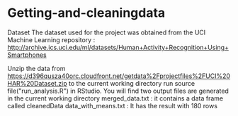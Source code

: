 # Getting-and-cleaningdata

Dataset
The dataset used for the project was obtained from the UCI Machine Learning repository : http://archive.ics.uci.edu/ml/datasets/Human+Activity+Recognition+Using+Smartphones

Unzip the data from https://d396qusza40orc.cloudfront.net/getdata%2Fprojectfiles%2FUCI%20HAR%20Dataset.zip to the current working directory
run source file("run_analysis.R")  in RStudio.
You will find two output files are generated in the current working directory
merged_data.txt : it contains a data frame called cleanedData
data_with_means.txt : It has the result with 180 rows



